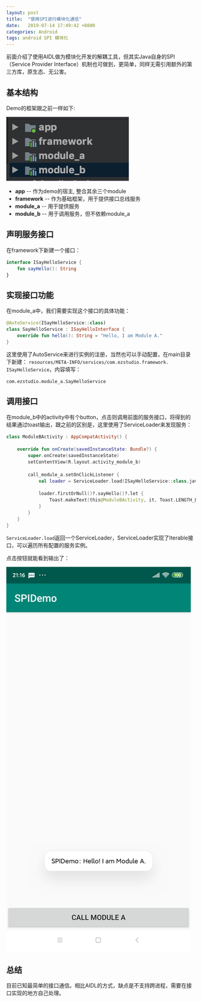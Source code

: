 ```yaml
---
layout: post
title:  "使用SPI进行模块化通信"
date:   2019-07-14 17:49:42 +0800
categories: Android 
tags: android SPI 模块化
---
```


前面介绍了使用AIDL做为模块化开发的解耦工具，但其实Java自身的SPI（Service Provider Interface）机制也可做到，更简单，同样无需引用额外的第三方库，原生态、无公害。


## 基本结构

Demo的框架跟之前一样如下:

![](./../assets/img/2019-6-15-aidl_interface_bus/1.png)

* **app** -- 作为demo的宿主, 整合其余三个module
* **framework** -- 作为基础框架，用于提供接口总线服务
* **module_a** -- 用于提供服务
* **module_b** -- 用于调用服务，但不依赖module_a


## 声明服务接口
在framework下新建一个接口：

```kotlin
interface ISayHelloService {
    fun sayHello(): String
}

```

## 实现接口功能
在module_a中，我们需要实现这个接口的具体功能：

```kotlin
@AutoService(ISayHelloService::class)
class SayHelloService : ISayHelloInterface {
    override fun hello(): String = "Hello, I am Module A."
}
```

这里使用了AutoService来进行实例的注册，当然也可以手动配置，在main目录下新建：
`resources/META-INFO/services/com.ezstudio.framework. ISayHelloService`，内容填写：

```
com.ezstudio.module_a.SayHelloService
```

## 调用接口
在module_b中的activity中有个button，点击则调用前面的服务接口，将得到的结果通过toast输出，跟之前的区别是，这里使用了ServiceLoader来发现服务：

```kotlin
class ModuleBActivity : AppCompatActivity() {

    override fun onCreate(savedInstanceState: Bundle?) {
        super.onCreate(savedInstanceState)
        setContentView(R.layout.activity_module_b)

        call_module_a.setOnClickListener {
            val loader = ServiceLoader.load(ISayHelloService::class.java)

            loader.firstOrNull()?.sayHello()?.let {
                Toast.makeText(this@ModuleBActivity, it, Toast.LENGTH_LONG).show()
            }
        }
    }
}
```
`ServiceLoader.load`返回一个ServiceLoader，ServiceLoader实现了Iterable接口，可以遍历所有配置的服务实例。

点击按钮就能看到输出了：

![](./../assets/img/2019-7-15-spi_interface_bus/1.png)

## 总结
目前已知最简单的接口通信。相比AIDL的方式，缺点是不支持跨进程，需要在接口实现的地方自己处理。
